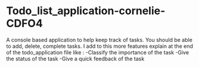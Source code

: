 # Todo_list_application-cornelie-CDFO4
A console based application to help keep track of tasks. You should be able to add, delete, complete tasks.
 I add to this more features explain at the end of the todo_application file like : 
 -Classify the importance of the task 
 -Give the status of the task 
 -Give a quick feedback of the task 